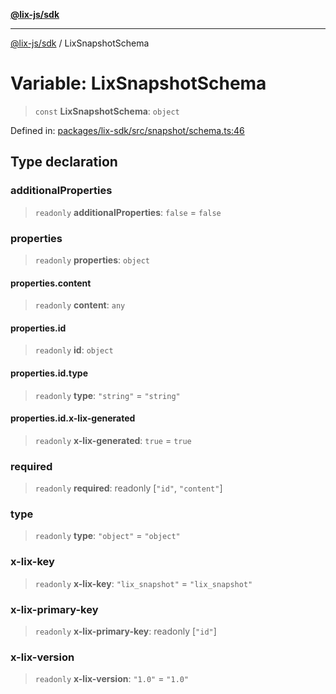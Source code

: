 [**@lix-js/sdk**](../README.md)

***

[@lix-js/sdk](../README.md) / LixSnapshotSchema

# Variable: LixSnapshotSchema

> `const` **LixSnapshotSchema**: `object`

Defined in: [packages/lix-sdk/src/snapshot/schema.ts:46](https://github.com/opral/monorepo/blob/e71bdb871680205b7a92b34085dd7fe79344e0d0/packages/lix-sdk/src/snapshot/schema.ts#L46)

## Type declaration

### additionalProperties

> `readonly` **additionalProperties**: `false` = `false`

### properties

> `readonly` **properties**: `object`

#### properties.content

> `readonly` **content**: `any`

#### properties.id

> `readonly` **id**: `object`

#### properties.id.type

> `readonly` **type**: `"string"` = `"string"`

#### properties.id.x-lix-generated

> `readonly` **x-lix-generated**: `true` = `true`

### required

> `readonly` **required**: readonly \[`"id"`, `"content"`\]

### type

> `readonly` **type**: `"object"` = `"object"`

### x-lix-key

> `readonly` **x-lix-key**: `"lix_snapshot"` = `"lix_snapshot"`

### x-lix-primary-key

> `readonly` **x-lix-primary-key**: readonly \[`"id"`\]

### x-lix-version

> `readonly` **x-lix-version**: `"1.0"` = `"1.0"`
